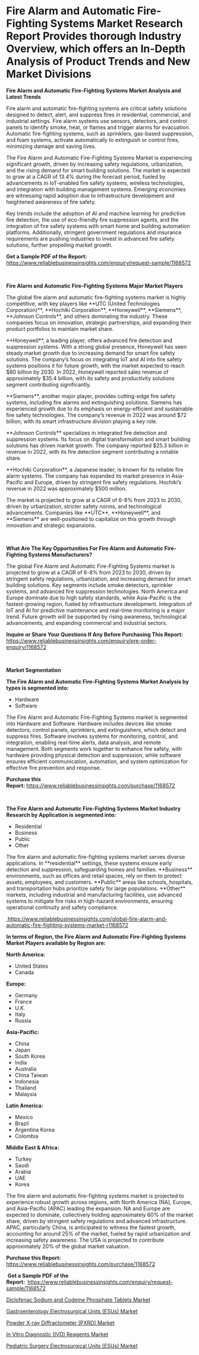 <p><h1>Fire Alarm and Automatic Fire-Fighting Systems Market Research Report Provides thorough Industry Overview, which offers an In-Depth Analysis of Product Trends and New Market Divisions</h1></p><p><strong>Fire Alarm and Automatic Fire-Fighting Systems Market Analysis and Latest Trends</strong></p>
<p><p>Fire alarm and automatic fire-fighting systems are critical safety solutions designed to detect, alert, and suppress fires in residential, commercial, and industrial settings. Fire alarm systems use sensors, detectors, and control panels to identify smoke, heat, or flames and trigger alarms for evacuation. Automatic fire-fighting systems, such as sprinklers, gas-based suppression, and foam systems, activate automatically to extinguish or control fires, minimizing damage and saving lives.</p><p>The Fire Alarm and Automatic Fire-Fighting Systems Market is experiencing significant growth, driven by increasing safety regulations, urbanization, and the rising demand for smart building solutions. The market is expected to grow at a CAGR of 13.4% during the forecast period, fueled by advancements in IoT-enabled fire safety systems, wireless technologies, and integration with building management systems. Emerging economies are witnessing rapid adoption due to infrastructure development and heightened awareness of fire safety.</p><p>Key trends include the adoption of AI and machine learning for predictive fire detection, the use of eco-friendly fire suppression agents, and the integration of fire safety systems with smart home and building automation platforms. Additionally, stringent government regulations and insurance requirements are pushing industries to invest in advanced fire safety solutions, further propelling market growth.</p></p>
<p><strong>Get a Sample PDF of the Report:&nbsp;</strong> <a href="https://www.reliablebusinessinsights.com/enquiry/request-sample/1168572?utm_campaign=1873&utm_medium=2&utm_source=Github&utm_content=ia&utm_term=20012025&utm_id=fire-alarm-and-automatic-fire-fighting-systems">https://www.reliablebusinessinsights.com/enquiry/request-sample/1168572</a></p>
<p>&nbsp;</p>
<p><strong>Fire Alarm and Automatic Fire-Fighting Systems Major Market Players</strong></p>
<p><p>The global fire alarm and automatic fire-fighting systems market is highly competitive, with key players like **UTC (United Technologies Corporation)**, **Hochiki Corporation**, **Honeywell**, **Siemens**, **Johnson Controls**, and others dominating the industry. These companies focus on innovation, strategic partnerships, and expanding their product portfolios to maintain market share.</p><p>**Honeywell**, a leading player, offers advanced fire detection and suppression systems. With a strong global presence, Honeywell has seen steady market growth due to increasing demand for smart fire safety solutions. The company’s focus on integrating IoT and AI into fire safety systems positions it for future growth, with the market expected to reach $80 billion by 2030. In 2022, Honeywell reported sales revenue of approximately $35.4 billion, with its safety and productivity solutions segment contributing significantly.</p><p>**Siemens**, another major player, provides cutting-edge fire safety systems, including fire alarms and extinguishing solutions. Siemens has experienced growth due to its emphasis on energy-efficient and sustainable fire safety technologies. The company’s revenue in 2022 was around $72 billion, with its smart infrastructure division playing a key role.</p><p>**Johnson Controls** specializes in integrated fire detection and suppression systems. Its focus on digital transformation and smart building solutions has driven market growth. The company reported $25.3 billion in revenue in 2022, with its fire detection segment contributing a notable share.</p><p>**Hochiki Corporation**, a Japanese leader, is known for its reliable fire alarm systems. The company has expanded its market presence in Asia-Pacific and Europe, driven by stringent fire safety regulations. Hochiki’s revenue in 2022 was approximately $500 million.</p><p>The market is projected to grow at a CAGR of 6-8% from 2023 to 2030, driven by urbanization, stricter safety norms, and technological advancements. Companies like **UTC**, **Honeywell**, and **Siemens** are well-positioned to capitalize on this growth through innovation and strategic expansions.</p></p>
<p>&nbsp;</p>
<p><strong>What Are The Key Opportunities For Fire Alarm and Automatic Fire-Fighting Systems Manufacturers?</strong></p>
<p><p>The global Fire Alarm and Automatic Fire-Fighting Systems market is projected to grow at a CAGR of 6-8% from 2023 to 2030, driven by stringent safety regulations, urbanization, and increasing demand for smart building solutions. Key segments include smoke detectors, sprinkler systems, and advanced fire suppression technologies. North America and Europe dominate due to high safety standards, while Asia-Pacific is the fastest-growing region, fueled by infrastructure development. Integration of IoT and AI for predictive maintenance and real-time monitoring is a major trend. Future growth will be supported by rising awareness, technological advancements, and expanding commercial and industrial sectors.</p></p>
<p><strong>Inquire or Share Your Questions If Any Before Purchasing This Report:</strong> <a href="https://www.reliablebusinessinsights.com/enquiry/pre-order-enquiry/1168572?utm_campaign=1873&utm_medium=2&utm_source=Github&utm_content=ia&utm_term=20012025&utm_id=fire-alarm-and-automatic-fire-fighting-systems">https://www.reliablebusinessinsights.com/enquiry/pre-order-enquiry/1168572</a></p>
<p>&nbsp;</p>
<p><strong>Market Segmentation</strong></p>
<p><strong>The Fire Alarm and Automatic Fire-Fighting Systems Market Analysis by types is segmented into:</strong></p>
<p><ul><li>Hardware</li><li>Software</li></ul></p>
<p><p>The Fire Alarm and Automatic Fire-Fighting Systems market is segmented into Hardware and Software. Hardware includes devices like smoke detectors, control panels, sprinklers, and extinguishers, which detect and suppress fires. Software involves systems for monitoring, control, and integration, enabling real-time alerts, data analysis, and remote management. Both segments work together to enhance fire safety, with hardware providing physical detection and suppression, while software ensures efficient communication, automation, and system optimization for effective fire prevention and response.</p></p>
<p><strong>Purchase this Report:&nbsp;</strong><a href="https://www.reliablebusinessinsights.com/purchase/1168572?utm_campaign=1873&utm_medium=2&utm_source=Github&utm_content=ia&utm_term=20012025&utm_id=fire-alarm-and-automatic-fire-fighting-systems">https://www.reliablebusinessinsights.com/purchase/1168572</a></p>
<p>&nbsp;</p>
<p><strong>The Fire Alarm and Automatic Fire-Fighting Systems Market Industry Research by Application is segmented into:</strong></p>
<p><ul><li>Residential</li><li>Business</li><li>Public</li><li>Other</li></ul></p>
<p><p>The fire alarm and automatic fire-fighting systems market serves diverse applications. In **residential** settings, these systems ensure early detection and suppression, safeguarding homes and families. **Business** environments, such as offices and retail spaces, rely on them to protect assets, employees, and customers. **Public** areas like schools, hospitals, and transportation hubs prioritize safety for large populations. **Other** markets, including industrial and manufacturing facilities, use advanced systems to mitigate fire risks in high-hazard environments, ensuring operational continuity and safety compliance.</p></p>
<p><a href="https://www.reliablebusinessinsights.com/global-fire-alarm-and-automatic-fire-fighting-systems-market-r1168572?utm_campaign=1873&utm_medium=2&utm_source=Github&utm_content=ia&utm_term=20012025&utm_id=fire-alarm-and-automatic-fire-fighting-systems">&nbsp;https://www.reliablebusinessinsights.com/global-fire-alarm-and-automatic-fire-fighting-systems-market-r1168572</a></p>
<p><strong>In terms of Region, the Fire Alarm and Automatic Fire-Fighting Systems Market Players available by Region are:</strong></p>
<p>
    <p> <strong> North America: </strong>
        <ul>
            <li>United States</li>
            <li>Canada</li>
        </ul>
        </p> 
    <p> <strong> Europe: </strong>
        <ul>
            <li>Germany</li>
            <li>France</li>
            <li>U.K.</li>
            <li>Italy</li>
            <li>Russia</li>
        </ul>
        </p> 
    <p> <strong> Asia-Pacific: </strong>
        <ul>
            <li>China</li>
            <li>Japan</li>
            <li>South Korea</li>
            <li>India</li>
            <li>Australia</li>
            <li>China Taiwan</li>
            <li>Indonesia</li>
            <li>Thailand</li>
            <li>Malaysia</li>
        </ul>
        </p> 
    <p> <strong> Latin America: </strong>
        <ul>
            <li>Mexico</li>
            <li>Brazil</li>
            <li>Argentina Korea</li>
            <li>Colombia</li>
        </ul>
        </p> 
    <p> <strong> Middle East & Africa: </strong>
        <ul>
            <li>Turkey</li>
            <li>Saudi</li>
            <li>Arabia</li>
            <li>UAE</li>
            <li>Korea</li>
        </ul>
    </p>
    </p>
<p><p>The fire alarm and automatic fire-fighting systems market is projected to experience robust growth across regions, with North America (NA), Europe, and Asia-Pacific (APAC) leading the expansion. NA and Europe are expected to dominate, collectively holding approximately 60% of the market share, driven by stringent safety regulations and advanced infrastructure. APAC, particularly China, is anticipated to witness the fastest growth, accounting for around 25% of the market, fueled by rapid urbanization and increasing safety awareness. The USA is projected to contribute approximately 20% of the global market valuation.</p></p>
<p><strong>Purchase this Report: </strong><a href="https://www.reliablebusinessinsights.com/purchase/1168572?utm_campaign=1873&utm_medium=2&utm_source=Github&utm_content=ia&utm_term=20012025&utm_id=fire-alarm-and-automatic-fire-fighting-systems">https://www.reliablebusinessinsights.com/purchase/1168572</a></p>
<p>&nbsp;<strong>Get a Sample PDF of the Report:&nbsp;&nbsp;</strong><a href="https://www.reliablebusinessinsights.com/enquiry/request-sample/1168572?utm_campaign=1873&utm_medium=2&utm_source=Github&utm_content=ia&utm_term=20012025&utm_id=fire-alarm-and-automatic-fire-fighting-systems">https://www.reliablebusinessinsights.com/enquiry/request-sample/1168572</a></p>
<p><strong></strong></p>
<p><p><a href="https://github.com/triattwood9919/Market-Research-Report-List-1/blob/main/diclofenac-sodium-and-codeine-phosphate-tablets-market.md?utm_campaign=1873&utm_medium=2&utm_source=Github&utm_content=ia&utm_term=20012025&utm_id=fire-alarm-and-automatic-fire-fighting-systems">Diclofenac Sodium and Codeine Phosphate Tablets Market</a></p><p><a href="https://www.linkedin.com/pulse/in-depth-review-gastroenterology-electrosurgical-units-esus-market-3oruf?utm_campaign=1873&utm_medium=2&utm_source=Github&utm_content=ia&utm_term=20012025&utm_id=fire-alarm-and-automatic-fire-fighting-systems">Gastroenterology Electrosurgical Units (ESUs) Market</a></p><p><a href="https://www.linkedin.com/pulse/how-powder-x-ray-diffractometer-pxrd-market-projected-qu1zc?utm_campaign=1873&utm_medium=2&utm_source=Github&utm_content=ia&utm_term=20012025&utm_id=fire-alarm-and-automatic-fire-fighting-systems">Powder X-ray Diffractometer (PXRD) Market</a></p><p><a href="https://github.com/stillsfloria19981/Market-Research-Report-List-1/blob/main/in-vitro-diagnostic-ivd-reagents-market.md?utm_campaign=1873&utm_medium=2&utm_source=Github&utm_content=ia&utm_term=20012025&utm_id=fire-alarm-and-automatic-fire-fighting-systems">In Vitro Diagnostic (IVD) Reagents Market</a></p><p><a href="https://www.linkedin.com/pulse/comprehensive-pediatric-surgery-electrosurgical-units-w8bbc?utm_campaign=1873&utm_medium=2&utm_source=Github&utm_content=ia&utm_term=20012025&utm_id=fire-alarm-and-automatic-fire-fighting-systems">Pediatric Surgery Electrosurgical Units (ESUs) Market</a></p></p>